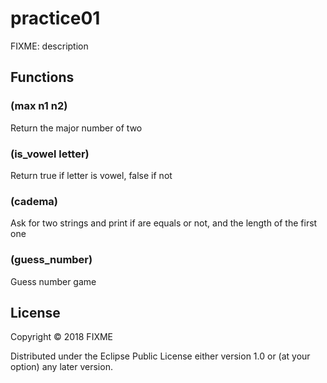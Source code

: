 # practice01

FIXME: description

## Functions

### (max n1 n2)
Return the major number of two

### (is_vowel letter)
Return true if letter is vowel, false if not

### (cadema)
Ask for two strings and print if are equals or not, and the length of the first one

### (guess_number)
Guess number game

## License

Copyright © 2018 FIXME

Distributed under the Eclipse Public License either version 1.0 or (at
your option) any later version.
